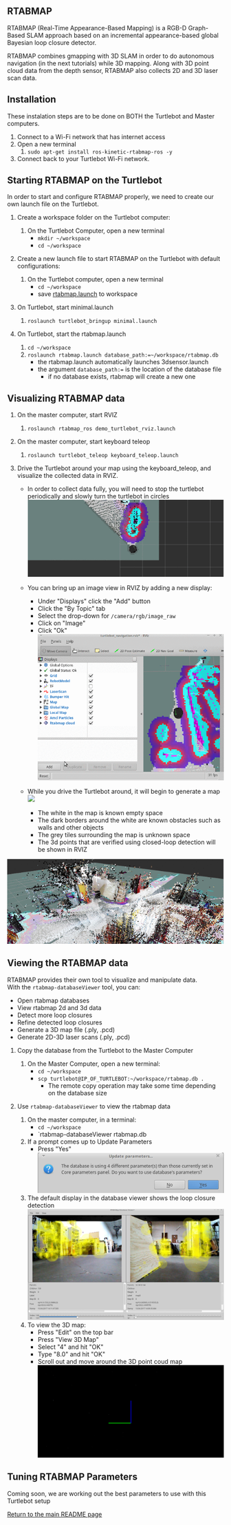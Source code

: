 ## RTABMAP
RTABMAP (Real-Time Appearance-Based Mapping) is a RGB-D Graph-Based SLAM approach based on an incremental appearance-based global Bayesian loop closure detector.

RTABMAP combines gmapping with 3D SLAM in order to do autonomous navigation (in the next tutorials) while 3D mapping.
Along with 3D point cloud data from the depth sensor, RTABMAP also collects 2D and 3D laser scan data.

## Installation
These instalation steps are to be done on BOTH the Turtlebot and Master computers.

1. Connect to a Wi-Fi network that has internet access
2. Open a new terminal
    1. `sudo apt-get install ros-kinetic-rtabmap-ros -y`
3. Connect back to your Turtlebot Wi-Fi network.

## Starting RTABMAP on the Turtlebot
In order to start and configure RTABMAP properly, we need to create our own launch file on the Turtlebot.

1. Create a workspace folder on the Turtlebot computer:
    1. On the Turtlebot Computer, open a new terminal
        * `mkdir ~/workspace`
        * `cd ~/workspace`

2. Create a new launch file to start RTABMAP on the Turtlebot with default configurations:
    1. On the Turtlebot computer, open a new terminal
        * `cd ~/workspace`
        * save [rtabmap.launch](/Notes/Phase_1/scripts/rtabmap.launch) to workspace
 

3. On Turtlebot, start minimal.launch
    1. `roslaunch turtlebot_bringup minimal.launch`

4. On Turtlebot, start the rtabmap.launch 
    1. `cd ~/workspace`
    2. `roslaunch rtabmap.launch database_path:=~/workspace/rtabmap.db`
        * the rtabmap.launch automatically launches 3dsensor.launch
        * the argument `database_path:=` is the location of the database file
            * if no database exists, rtabmap will create a new one

## Visualizing RTABMAP data

1. On the master computer, start RVIZ
    1. `roslaunch rtabmap_ros demo_turtlebot_rviz.launch`

2. On the master computer, start keyboard teleop
    1. `roslaunch turtlebot_teleop keyboard_teleop.launch`

3. Drive the Turtlebot around your map using the keyboard_teleop, and visualize the collected data in RVIZ.
    * In order to collect data fully, you will need to stop the turtlebot periodically and slowly turn the turtlebot in circles  
    ![](Resources/07-rtabmap_circle.gif)

    * You can bring up an image view in RVIZ by adding a new display:  
      * Under "Displays" click the "Add" button
      * Click the "By Topic" tab
      * Select the drop-down for `/camera/rgb/image_raw`
      * Click on "Image"
      * Click "Ok"
    ![](Resources/07-rtabmap_image_view.gif)

    * While you drive the Turtlebot around, it will begin to generate a map  
    ![](Resources/07-rtabmap_map.gif)
      * The white in the map is known empty space
      * The dark borders around the white are known obstacles such as walls and other objects
      * The grey tiles surrounding the map is unknown space
      * The 3d points that are verified using closed-loop detection will be shown in RVIZ
      
![](Resources/07-rtabmap_collected.gif)

## Viewing the RTABMAP data
RTABMAP provides their own tool to visualize and manipulate data.  
With the `rtabmap-databaseViewer` tool, you can:
  - Open rtabmap databases
  - View rtabmap 2d and 3d data
  - Detect more loop closures
  - Refine detected loop closures
  - Generate a 3D map file (.ply, .pcd)
  - Generate 2D-3D laser scans (.ply, .pcd)

1. Copy the database from the Turtlebot to the Master Computer
    1. On the Master Computer, open a new terminal:
        * `cd ~/workspace`
        * `scp turtlebot@IP_OF_TURTLEBOT:~/workspace/rtabmap.db .`
          * The remote copy operation may take some time depending on the database size

2. Use `rtabmap-databaseViewer` to view the rtabmap data
    1. On the master computer, in a terminal:
        * `cd ~/workspace`
        * `rtabmap-databaseViewer rtabmap.db
    2. If a prompt comes up to Update Parameters
        * Press "Yes"  
        ![](Resources/07-rtabmap_database_update_parameters.png)
    3. The default display in the database viewer shows the loop closure detection  
    ![](Resources/07-rtabmap_loop_closure_display.png)
    4. To view the 3D map:
        * Press "Edit" on the top bar
        * Press "View 3D Map"
        * Select "4" and hit "OK"
        * Type "8.0" and hit "OK"
        * Scroll out and move around the 3D point coud map  
        ![](Resources/07-rtabmap_3d_view.gif)

## Tuning RTABMAP Parameters
Coming soon, we are working out the best parameters to use with this Turtlebot setup

 

[Return to the main README page](/README.md)
